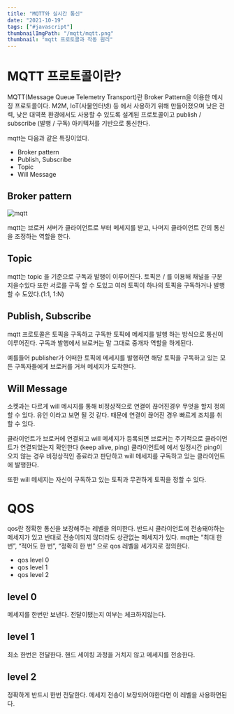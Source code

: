 ```yaml
---
title: "MQTT와 실시간 통신"
date: "2021-10-19"
tags: ["#javascript"]
thumbnailImgPath: "/mqtt/mqtt.png"
thumbnail: "mqtt 프로토콜과 작동 원리"
---
```


# MQTT 프로토콜이란?

MQTT(Message Queue Telemetry Transport)란 Broker Pattern을 이용한 메시징 프로토콜이다. M2M, IoT(사물인터넷) 등 에서 사용하기 위해 만들어졌으며 낮은 전력, 낮은 대역폭 환경에서도 사용할 수 있도록 설계된 프로토콜이고 publish / subscribe (발행 / 구독) 아키텍처를 기반으로 통신한다.

mqtt는 다음과 같은 특징이있다.

- Broker pattern
- Publish, Subscribe
- Topic
- Will Message

## Broker pattern

![mqtt](https://miro.medium.com/max/1170/1*lKWgSNIYc1Pil5FFoAHMkA.png)

mqtt는 브로커 서버가 클라이언트로 부터 메세지를 받고, 나머지 클라이언트 간의 통신을 조정하는 역할을 한다.

## Topic

mqtt는 topic 을 기준으로 구독과 발행이 이루어진다. 토픽은 / 를 이용해 채널을 구분 지을수있다 또한 서로를 구독 할 수 도있고 여러 토픽이 하나의 토픽을 구독하거나 발행 할 수 도있다.(1:1, 1:N)

## Publish, Subscribe

mqtt 프로토콜은 토픽을 구독하고 구독한 토픽에 메세지를 발행 하는 방식으로 통신이 이루어진다. 구독과 발행에서 브로커는 말 그대로 중개자 역할을 하게된다.

예를들어 publisher가 어떠한 토픽에 메세지를 발행하면 해당 토픽을 구독하고 있는 모든 구독자들에게 브로커를 거쳐 메세지가 도착한다.

## Will Message

소켓과는 다르게 will 메시지를 통해 비정상적으로 연결이 끊어진경우 무엇을 할지 정의 할 수 있다. 유언 이라고 보면 될 것 같다. 때문에 연결이 끊어진 경우 빠르게 조치를 취할 수 있다.

클라이언트가 브로커에 연결되고 will 메세지가 등록되면 브로커는 주기적으로 클라이언트가 연결되었는지 확인한다 (keep alive, ping) 클라이언트에 에서 일정시간 ping이 오지 않는 경우 비정상적인 종료라고 판단하고 will 메세지를 구독하고 있는 클라이언트에 발행한다.

또한 will 메세지는 자신이 구독하고 있는 토픽과 무관하게 토픽을 정할 수 있다.

# QOS

qos란 정확한 통신을 보장해주는 레벨을 의미한다. 반드시 클라이언트에 전송돼야하는 메세지가 있고 반대로 전송이되지 않더라도 상관없는 메세지가 있다. mqtt는 “최대 한번”, “적어도 한 번”, “정확히 한 번” 으로 qos 레벨을 세가지로 정의한다.

- qos level 0
- qos level 1
- qos level 2

## level 0

메세지를 한번만 보낸다. 전달이됐는지 여부는 체크하지않는다.

## level 1

최소 한번은 전달한다. 핸드 세이킹 과정을 거치지 않고 메세지를 전송한다.

## level 2

정확하게 반드시 한번 전달한다. 메세지 전송이 보장되어야한다면 이 레벨을 사용하면된다.
